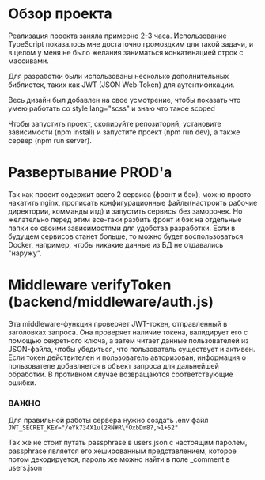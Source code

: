 # Обзор проекта

Реализация проекта заняла примерно 2-3 часа. Использование TypeScript показалось мне достаточно громоздким для такой задачи, и в целом у меня не было желания заниматься конкатенацией строк с массивами.

Для разработки были использованы несколько дополнительных библиотек, таких как JWT (JSON Web Token) для аутентификации.

Весь дизайн был добавлен на свое усмотрение, чтобы показать что умею работать со style lang="scss" и знаю что такое scoped

Чтобы запустить проект, скопируйте репозиторий, установите зависимости (npm install) и запустите проект (npm run dev), а также сервер (npm run server).

# Развертывание PROD'a

Так как проект содержит всего 2 сервиса (фронт и бэк), можно просто накатить nginx, прописать конфигурационные файлы(настроить рабочие директории, комманды итд) и запустить сервисы без заморочек. Но желательно перед этим все-таки разбить фронт и бэк на отдельные папки со своими зависимостями для удобства разработки. Если в будущем сервисов станет больше, то можно будет воспользоваться Docker, например, чтобы никакие данные из БД не отдавались "наружу".

# Middleware verifyToken (backend/middleware/auth.js)

Эта middleware-функция проверяет JWT-токен, отправленный в заголовках запроса. Она проверяет наличие токена, валидирует его с помощью секретного ключа, а затем читает данные пользователей из JSON-файла, чтобы убедиться, что пользователь существует и активен. Если токен действителен и пользователь авторизован, информация о пользователе добавляется в объект запроса для дальнейшей обработки. В противном случае возвращаются соответствующие ошибки.

### ВАЖНО

Для правильной работы сервера нужно создать .env файл
`JWT_SECRET_KEY="/eYk734X1u(2RN#R\*OxbDm8?,>1+52"`

Так же не стоит путать passphrase в users.json с настоящим паролем, passphrase является его хешированным представлением, которое потом декодируется, пароль же можно найти в поле \_comment в users.json
